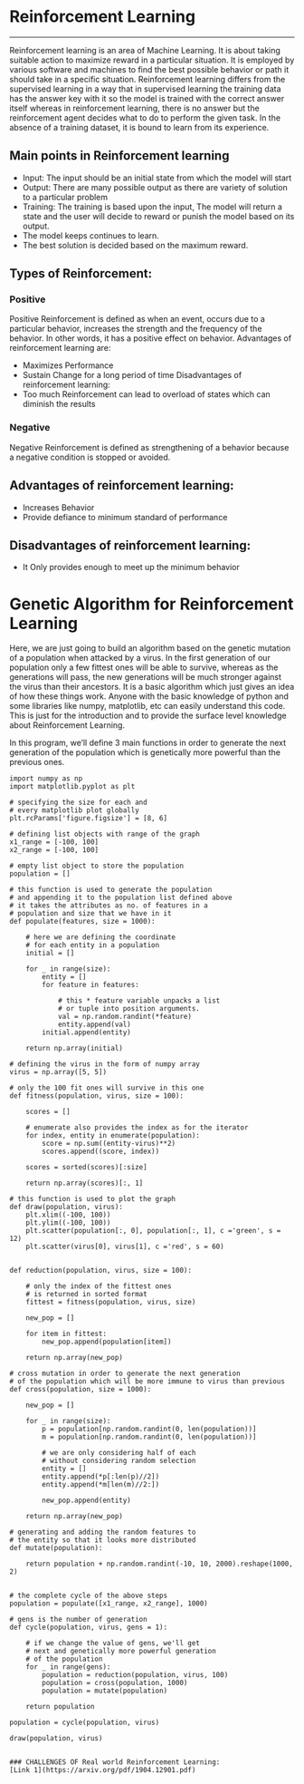 # Reinforcement Learning
---
Reinforcement learning is an area of Machine Learning. It is about taking suitable action to maximize reward in a particular situation. It is employed by various software and machines to find the best possible behavior or path it should take in a specific situation. Reinforcement learning differs from the supervised learning in a way that in supervised learning the training data has the answer key with it so the model is trained with the correct answer itself whereas in reinforcement learning, there is no answer but the reinforcement agent decides what to do to perform the given task. In the absence of a training dataset, it is bound to learn from its experience.

## Main points in Reinforcement learning
- Input: The input should be an initial state from which the model will start
- Output: There are many possible output as there are variety of solution to a particular problem
- Training: The training is based upon the input, The model will return a state and the user will decide to reward or punish the model based on its output.
- The model keeps continues to learn.
- The best solution is decided based on the maximum reward.

## Types of Reinforcement:
### Positive
Positive Reinforcement is defined as when an event, occurs due to a particular behavior, increases the strength and the frequency of the behavior. In other words, it has a positive effect on behavior.
Advantages of reinforcement learning are:

- Maximizes Performance
- Sustain Change for a long period of time
Disadvantages of reinforcement learning:
- Too much Reinforcement can lead to overload of states which can diminish the results

### Negative
Negative Reinforcement is defined as strengthening of a behavior because a negative condition is stopped or avoided.
## Advantages of reinforcement learning:
- Increases Behavior
- Provide defiance to minimum standard of performance
## Disadvantages of reinforcement learning:
- It Only provides enough to meet up the minimum behavior

# Genetic Algorithm for Reinforcement Learning
Here, we are just going to build an algorithm based on the genetic mutation of a population when attacked by a virus. In the first generation of our population only a few fittest ones will be able to survive, whereas as the generations will pass, the new generations will be much stronger against the virus than their ancestors. It is a basic algorithm which just gives an idea of how these things work. Anyone with the basic knowledge of python and some libraries like numpy, matplotlib, etc can easily understand this code. This is just for the introduction and to provide the surface level knowledge about Reinforcement Learning.

In this program, we’ll define 3 main functions in order to generate the next generation of the population which is genetically more powerful than the previous ones.

```python3
import numpy as np
import matplotlib.pyplot as plt

# specifying the size for each and
# every matplotlib plot globally
plt.rcParams['figure.figsize'] = [8, 6]

# defining list objects with range of the graph
x1_range = [-100, 100]
x2_range = [-100, 100]

# empty list object to store the population
population = []

# this function is used to generate the population
# and appending it to the population list defined above
# it takes the attributes as no. of features in a
# population and size that we have in it
def populate(features, size = 1000):

	# here we are defining the coordinate
	# for each entity in a population
	initial = []

	for _ in range(size):
		entity = []
		for feature in features:

			# this * feature variable unpacks a list
			# or tuple into position arguments.
			val = np.random.randint(*feature)
			entity.append(val)
		initial.append(entity)

	return np.array(initial)

# defining the virus in the form of numpy array
virus = np.array([5, 5])

# only the 100 fit ones will survive in this one
def fitness(population, virus, size = 100):

	scores = []

	# enumerate also provides the index as for the iterator
	for index, entity in enumerate(population):
		score = np.sum((entity-virus)**2)
		scores.append((score, index))

	scores = sorted(scores)[:size]

	return np.array(scores)[:, 1]

# this function is used to plot the graph
def draw(population, virus):
	plt.xlim((-100, 100))
	plt.ylim((-100, 100))
	plt.scatter(population[:, 0], population[:, 1], c ='green', s = 12)
	plt.scatter(virus[0], virus[1], c ='red', s = 60)


def reduction(population, virus, size = 100):

	# only the index of the fittest ones
	# is returned in sorted format
	fittest = fitness(population, virus, size)

	new_pop = []

	for item in fittest:
		new_pop.append(population[item])

	return np.array(new_pop)

# cross mutation in order to generate the next generation
# of the population which will be more immune to virus than previous
def cross(population, size = 1000):

	new_pop = []

	for _ in range(size):
		p = population[np.random.randint(0, len(population))]
		m = population[np.random.randint(0, len(population))]

		# we are only considering half of each
		# without considering random selection
		entity = []
		entity.append(*p[:len(p)//2])
		entity.append(*m[len(m)//2:])

		new_pop.append(entity)

	return np.array(new_pop)

# generating and adding the random features to
# the entity so that it looks more distributed
def mutate(population):

	return population + np.random.randint(-10, 10, 2000).reshape(1000, 2)


# the complete cycle of the above steps
population = populate([x1_range, x2_range], 1000)

# gens is the number of generation
def cycle(population, virus, gens = 1):

	# if we change the value of gens, we'll get
	# next and genetically more powerful generation
	# of the population
	for _ in range(gens):
		population = reduction(population, virus, 100)
		population = cross(population, 1000)
		population = mutate(population)

	return population

population = cycle(population, virus)

draw(population, virus)


### CHALLENGES OF Real world Reinforcement Learning:
[Link 1](https://arxiv.org/pdf/1904.12901.pdf)
```
